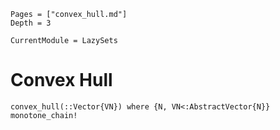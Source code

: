 ```@contents
Pages = ["convex_hull.md"]
Depth = 3
```

```@meta
CurrentModule = LazySets
```

# Convex Hull

```@docs
convex_hull(::Vector{VN}) where {N, VN<:AbstractVector{N}}
monotone_chain!
```
